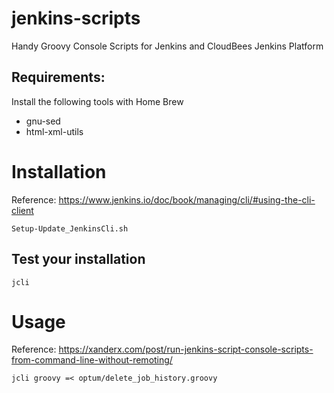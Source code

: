 # jenkins-scripts
Handy Groovy Console Scripts for Jenkins and CloudBees Jenkins Platform

## Requirements:
Install the following tools with Home Brew

- gnu-sed
- html-xml-utils

# Installation
Reference: https://www.jenkins.io/doc/book/managing/cli/#using-the-cli-client
```
Setup-Update_JenkinsCli.sh
```

## Test your installation
```
jcli
```

# Usage
Reference: https://xanderx.com/post/run-jenkins-script-console-scripts-from-command-line-without-remoting/
```
jcli groovy =< optum/delete_job_history.groovy
```
